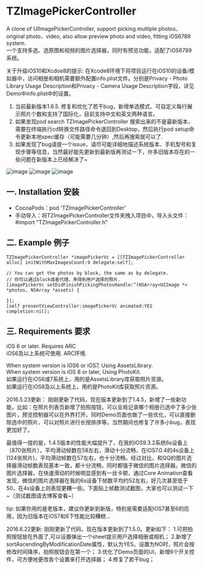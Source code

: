 # TZImagePickerController
 A clone of UIImagePickerController, support picking multiple photos、original photo、video, also allow preview photo and video, fitting iOS6789 system.   
 一个支持多选、选原图和视频的图片选择器，同时有预览功能，适配了iOS6789系统。
 
 关于升级iOS10和Xcdoe8的提示:
 在Xcode8环境下将项目运行在iOS10的设备/模拟器中，访问相册和相机需要额外配置info.plist文件。分别是Privacy - Photo Library Usage Description和Privacy - Camera Usage Description字段，详见Demo中info.plist中的设置。
 
 1. 当前最新版本1.6.5. 修复和优化了若干bug，新增单选模式、可自定义每行展示照片个数和支持了国际化，目前支持中文和英文两种语言。
 2. 如果发现pod search TZImagePickerController 搜索出来的不是最新版本，需要在终端执行cd转换文件路径命令退回到Desktop，然后执行pod setup命令更新本地spec缓存（可能需要几分钟）,然后再搜索就可以了.
 3. 如果发现了bug请提一个issue，请尽可能详细地描述系统版本、手机型号和复现步骤等信息，当然最好能先更新到最新版再测试一下，许多旧版本存在的一些问题在新版本上已经解决了~
 
 ![image](https://github.com/banchichen/TZImagePickerController/blob/master/TZImagePickerController/ScreenShots/photoPickerVc.PNG) 
 ![image](https://github.com/banchichen/TZImagePickerController/blob/master/TZImagePickerController/ScreenShots/photoPreviewVc.PNG) 
 ![image](https://github.com/banchichen/TZImagePickerController/blob/master/TZImagePickerController/ScreenShots/videoPlayerVc.PNG) 

## 一. Installation 安装

  * CocoaPods：pod 'TZImagePickerController'
  * 手动导入：将TZImagePickerController文件夹拽入项目中，导入头文件：#import "TZImagePickerController.h"

## 二. Example 例子

    TZImagePickerController *imagePickerVc = [[TZImagePickerController alloc] initWithMaxImagesCount:9 delegate:self];
    
    // You can get the photos by block, the same as by delegate.
    // 你可以通过block或者代理，来得到用户选择的照片.
    [imagePickerVc setDidFinishPickingPhotosHandle:^(NSArray<UIImage *> *photos, NSArray *assets) {
    
    }];
    [self presentViewController:imagePickerVc animated:YES completion:nil];
  
## 三. Requirements 要求
   iOS 6 or later. Requires ARC  
   iOS6及以上系统可使用. ARC环境.
   
   When system version is iOS6 or iOS7,  Using AssetsLibrary.  
   When system version is iOS 8 or later, Using PhotoKit.  
   如果运行在iOS6或7系统上，用的是AssetsLibrary库获取照片资源。  
   如果运行在iOS8及以上系统上，用的是PhotoKit库获取照片资源。
  

2016.5.23更新：
刚刚更新了代码，现在版本更新到了1.4.5，新增了一些新功能，比如：在照片列表页新增了拍照按钮，可以全局记录哪个相册已选中了多少张图片，预览控制器可以在外界打开。同时Demo页面也做了一些优化，可以直接删除选中的照片、可以对照片进行长按排序等。当然期间也修复了许多小bug，表现更加好了。

最值得一提的是，1.4.5版本的性能大幅提升了，在我的iOS9.3.2系统6s设备上（870张照片），平均滑动帧数在58左右，滑动十分流畅，在iOS7.0.4的4s设备上(124张照片)，平均滑动帧数在57左右，也十分流畅。经过对比，和QQ的图片选择器滑动帧数表现基本一致，都十分流畅，同时都强于微信的图片选择器。微信的图片选择器，在快速滑动的时候明显感到有一丝卡顿，通过Core Animation查看发现，微信的图片选择器在我的6s设备下帧数平均约52左右，好几次甚至低于50，在4s设备上则表现更糟一些。下面贴上帧数测试截图，大家也可以测试一下~（测试截图请去博客查看~）

tip: 如果你用的是老版本，建议你更新到新版，特别是需要适配iOS7甚至6的应用，因为旧版本在iOS7和6下性能比较糟糕...

2016.6.22更新:
刚刚更新了代码，现在版本更新到了1.5.0。更新如下：
1.可把拍照按钮放在外面了,可以设置弹出一个sheet提示用户选择相册或相机；
2.新增了sortAscendingByModificationDate属性，默认为YES，设置为NO时，照片会按修改时间降序，拍照按钮会在第一个；
3.优化了Demo页面的UI，新增6个开关控件，可方便地更改各个设置来打开选择器；
4.修复了若干bug；
